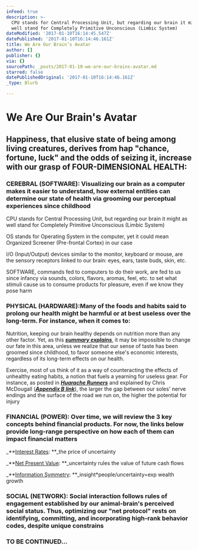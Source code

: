 ```yaml
---
inFeed: true
description: >-
  CPU stands for Central Processing Unit, but regarding our brain it might as
  well stand for Completely Primitive Unconscious (Limbic System)
dateModified: '2017-01-10T16:14:45.547Z'
datePublished: '2017-01-10T16:14:46.161Z'
title: We Are Our Brain’s Avatar
author: []
publisher: {}
via: {}
sourcePath: _posts/2017-01-10-we-are-our-brains-avatar.md
starred: false
datePublishedOriginal: '2017-01-10T16:14:46.161Z'
_type: Blurb

---
```

# **We Are Our Brain's Avatar**

## Happiness, that elusive state of being among living creatures, derives from hap "chance, fortune, luck" and the odds of seizing it, increase with our grasp of FOUR-DIMENSIONAL HEALTH:

### **CEREBRAL (SOFTWARE)**: Visualizing our brain as a computer makes it easier to understand, how external entities can determine our state of health via grooming our perceptual experiences since childhood

CPU stands for Central Processing Unit, but regarding our brain it might as well stand for Completely Primitive Unconscious (Limbic System)

OS stands for Operating System in the computer, yet it could mean Organized Screener (Pre-frontal Cortex) in our case

I/O (Input/Output) devices similar to the monitor, keyboard or mouse, are the sensory receptors linked to our brain: eyes, ears, taste buds, skin, etc.

SOFTWARE, commands fed to computers to do their work, are fed to us since infancy via sounds, colors, flavors, aromas, feel, etc. to set what stimuli cause us to consume products for pleasure, even if we know they pose harm

### **PHYSICAL (HARDWARE)**:Many of the foods and habits said to prolong our health might be harmful or at best useless over the long-term. For instance, when it comes to:

Nutrition, keeping our brain healthy depends on nutrition more than any other factor. Yet, as this _**[summary explains][0]**_, it may be impossible to change our fate in this area, unless we realize that our sense of taste has been groomed since childhood, to favor someone else's economic interests, regardless of its long-term effects on our health.

Exercise, most of us think of it as a way of counteracting the effects of unhealthy eating habits, a notion that fuels a yearning for useless gear. For instance, as posted in _**[Huarache Runners][1]**_ and explained by Chris McDougall (_**[Appendix B link][0]**_), the larger the gap between our soles' nerve endings and the surface of the road we run on, the higher the potential for injury

### **FINANCIAL (POWER)**: Over time, we will review the 3 key concepts behind financial products. For now, the links below provide long-range perspective on how each of them can impact financial matters

_**[Interest Rates][2]: **_the price of uncertainty

_**[Net Present Value][3]: **_uncertainty rules the value of future cash flows

_**[Information Symmetry][4]: **_insight\*people/uncertainty=exp wealth growth

### **SOCIAL (NETWORK)**: Social interaction follows rules of engagement established by our animal-brain's perceived social status. Thus, optimizing our "net protocol" rests on identifying, committing, and incorporating high-rank behavior codes, despite unique constrains

### **TO BE CONTINUED...**

[0]: http://www.infoasy.com/2016/07/hack-matrix_29.html
[1]: https://www.strava.com/clubs/huarache-runners
[2]: http://sequoian.com/wp-content/uploads/2015/12/The_Fixed-Income_Mother_of_All_Bubbles_E.pdf
[3]: http://sequoian.com/wp-content/uploads/2016/10/The-Discount-Rate-Pyramid-Scheme-2.0.pdf
[4]: http://sequoian.com/wp-content/uploads/2015/12/INCLUSIVE_CAPITALISM_SPRINGS_FROM_INFOR.pdf